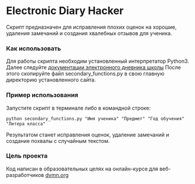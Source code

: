# Electronic Diary Hacker
Скрипт предназначен для исправления плохих оценок на хорошие, удаления замечаний и создания хвалебных отзывов для ученика.

### Как использовать
Для работы скрипта необходим установленный интерпретатор Python3. Далее следуйте [документации электронного дневника школы](https://github.com/devmanorg/e-diary)
После этого скопируйте файл secondary_functions.py в свою главную директорию установленного сайта.

### Пример использования
Запустите скрипт в терминале либо в командной строке:

    python secondary_functions.py "Имя ученика" "Предмет" "Год обучения" "Литера класса"

Результатом станет исправления оценок, удаление замечаний и создание похвалы с случайным текстом.

### Цель проекта
Код написан в образовательных целях на онлайн-курсе для веб-разработчиков [dvmn.org](https://dvmn.org)
